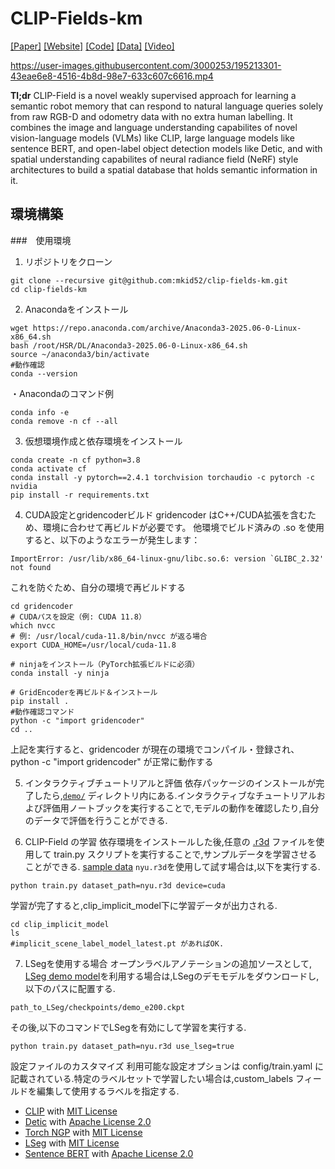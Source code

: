 # CLIP-Fields-km

[[Paper]](https://arxiv.org/abs/2210.05663) [[Website]](https://mahis.life/clip-fields/) [[Code]](https://github.com/notmahi/clip-fields) [[Data]](https://osf.io/famgv) [[Video]](https://youtu.be/bKu7GvRiSQU)


https://user-images.githubusercontent.com/3000253/195213301-43eae6e8-4516-4b8d-98e7-633c607c6616.mp4

**Tl;dr** CLIP-Field is a novel weakly supervised approach for learning a semantic robot memory that can respond to natural language queries solely from raw RGB-D and odometry data with no extra human labelling. It combines the image and language understanding capabilites of novel vision-language models (VLMs) like CLIP, large language models like sentence BERT, and open-label object detection models like Detic, and with spatial understanding capabilites of neural radiance field (NeRF) style architectures to build a spatial database that holds semantic information in it.

## 環境構築
###　使用環境

1. リポジトリをクローン
```
git clone --recursive git@github.com:mkid52/clip-fields-km.git
cd clip-fields-km
```

2. Anacondaをインストール
```
wget https://repo.anaconda.com/archive/Anaconda3-2025.06-0-Linux-x86_64.sh
bash /root/HSR/DL/Anaconda3-2025.06-0-Linux-x86_64.sh
source ~/anaconda3/bin/activate
#動作確認
conda --version
```

・Anacondaのコマンド例
```
conda info -e
conda remove -n cf --all
```

3. 仮想環境作成と依存環境をインストール
```
conda create -n cf python=3.8
conda activate cf
conda install -y pytorch==2.4.1 torchvision torchaudio -c pytorch -c nvidia
pip install -r requirements.txt
```

4. CUDA設定とgridencoderビルド
gridencoder はC++/CUDA拡張を含むため、環境に合わせて再ビルドが必要です。
他環境でビルド済みの .so を使用すると、以下のようなエラーが発生します：
```vbnet
ImportError: /usr/lib/x86_64-linux-gnu/libc.so.6: version `GLIBC_2.32' not found
```
これを防ぐため、自分の環境で再ビルドする

```
cd gridencoder
# CUDAパスを設定（例: CUDA 11.8）
which nvcc
# 例: /usr/local/cuda-11.8/bin/nvcc が返る場合
export CUDA_HOME=/usr/local/cuda-11.8

# ninjaをインストール（PyTorch拡張ビルドに必須）
conda install -y ninja

# GridEncoderを再ビルド＆インストール
pip install .
#動作確認コマンド
python -c "import gridencoder"
cd ..
```

上記を実行すると、gridencoder が現在の環境でコンパイル・登録され、
python -c "import gridencoder" が正常に動作する

5. インタラクティブチュートリアルと評価
依存パッケージのインストールが完了したら,[`demo/`](https://github.com/notmahi/clip-fields/tree/main/demo) ディレクトリ内にある.インタラクティブなチュートリアルおよび評価用ノートブックを実行することで,モデルの動作を確認したり,自分のデータで評価を行うことができる.


6. CLIP-Field の学習
依存環境をインストールした後,任意の [.r3d](https://record3d.app/) ファイルを使用して
train.py スクリプトを実行することで,サンプルデータを学習させることができる.
[sample data](https://osf.io/famgv) `nyu.r3d`を使用して試す場合は,以下を実行する.

```
python train.py dataset_path=nyu.r3d device=cuda
```

学習が完了すると,clip_implicit_model下に学習データが出力される.
```
cd clip_implicit_model
ls
#implicit_scene_label_model_latest.pt があればOK.
```

7. LSegを使用する場合
オープンラベルアノテーションの追加ソースとして, [LSeg demo model](https://github.com/isl-org/lang-seg#-try-demo-now)を利用する場合は,LSegのデモモデルをダウンロードし,以下のパスに配置する.

```
path_to_LSeg/checkpoints/demo_e200.ckpt
```
その後,以下のコマンドでLSegを有効にして学習を実行する.
```
python train.py dataset_path=nyu.r3d use_lseg=true
```

設定ファイルのカスタマイズ
利用可能な設定オプションは config/train.yaml に記載されている.特定のラベルセットで学習したい場合は,custom_labels フィールドを編集して使用するラベルを指定する.

* [CLIP](https://github.com/openai/CLIP) with [MIT License](https://github.com/openai/CLIP/blob/main/LICENSE)
* [Detic](https://github.com/facebookresearch/Detic/) with [Apache License 2.0](https://github.com/facebookresearch/Detic/blob/main/LICENSE)
* [Torch NGP](https://github.com/ashawkey/torch-ngp) with [MIT License](https://github.com/ashawkey/torch-ngp/blob/main/LICENSE)
* [LSeg](https://github.com/isl-org/lang-seg) with [MIT License](https://github.com/isl-org/lang-seg/blob/main/LICENSE)
* [Sentence BERT](https://www.sbert.net/) with [Apache License 2.0](https://github.com/UKPLab/sentence-transformers/blob/master/LICENSE)
